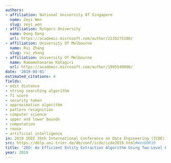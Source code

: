 ```yaml
---
authors:
- affiliation: National University Of Singapore
  name: Zeyi Wen
  slug: zeyi_wen
- affiliation: Rutgers University
  name: Dong Deng
  url: https://academic.microsoft.com/author/2135275180/
- affiliation: University Of Melbourne
  name: Rui Zhang
  slug: rui_zhang
- affiliation: University Of Melbourne
  name: Ramamohanarao Kotagiri
  url: https://academic.microsoft.com/author/1995540086/
date: '2019-04-01'
estimated_citations: 4
fields:
- edit distance
- string searching algorithm
- f1 score
- security token
- approximation algorithm
- pattern recognition
- computer science
- upper and lower bounds
- computation
- reuse
- artificial intelligence
in: 2019 IEEE 35th International Conference on Data Engineering (ICDE)
src: https://dblp.uni-trier.de/db/conf/icde/icde2019.html#WenD0K19
title: '2ED: An Efficient Entity Extraction Algorithm Using Two-Level Edit-Distance'
year: 2019
---
```

